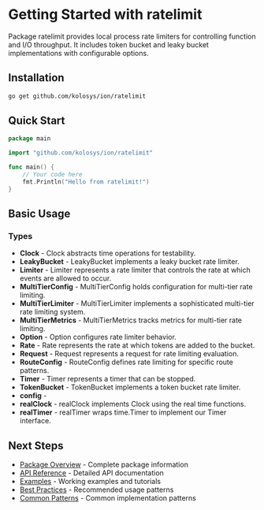 # Getting Started with ratelimit

Package ratelimit provides local process rate limiters for controlling function and I/O throughput.
It includes token bucket and leaky bucket implementations with configurable options.


## Installation

```bash
go get github.com/kolosys/ion/ratelimit
```

## Quick Start

```go
package main

import "github.com/kolosys/ion/ratelimit"

func main() {
    // Your code here
    fmt.Println("Hello from ratelimit!")
}
```

## Basic Usage
### Types
- **Clock** - Clock abstracts time operations for testability.
- **LeakyBucket** - LeakyBucket implements a leaky bucket rate limiter.
- **Limiter** - Limiter represents a rate limiter that controls the rate at which events are allowed to occur.
- **MultiTierConfig** - MultiTierConfig holds configuration for multi-tier rate limiting.
- **MultiTierLimiter** - MultiTierLimiter implements a sophisticated multi-tier rate limiting system.
- **MultiTierMetrics** - MultiTierMetrics tracks metrics for multi-tier rate limiting.
- **Option** - Option configures rate limiter behavior.
- **Rate** - Rate represents the rate at which tokens are added to the bucket.
- **Request** - Request represents a request for rate limiting evaluation.
- **RouteConfig** - RouteConfig defines rate limiting for specific route patterns.
- **Timer** - Timer represents a timer that can be stopped.
- **TokenBucket** - TokenBucket implements a token bucket rate limiter.
- **config** - 
- **realClock** - realClock implements Clock using the real time functions.
- **realTimer** - realTimer wraps time.Timer to implement our Timer interface.

## Next Steps

- [Package Overview](../packages/ratelimit.md) - Complete package information
- [API Reference](../api-reference/ratelimit.md) - Detailed API documentation
- [Examples](../examples/ratelimit/README.md) - Working examples and tutorials  
- [Best Practices](../guides/ratelimit/best-practices.md) - Recommended usage patterns
- [Common Patterns](../guides/ratelimit/patterns.md) - Common implementation patterns
